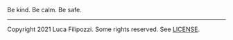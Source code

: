 Be kind. Be calm. Be safe.

---
Copyright 2021 Luca Filipozzi. Some rights reserved. See [LICENSE][license-url].

[license-url]: https://github.com/LucaFilipozzi/keycloak-extensions-prototype/blob/main/LICENSE.md
